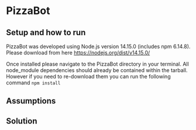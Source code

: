# PizzaBot

## Setup and how to run

PizzaBot was developed using Node.js version 14.15.0 (includes npm 6.14.8). Please download from here https://nodejs.org/dist/v14.15.0/

Once installed please navigate to the PizzaBot directory in your terminal. All node_module dependencies should already be contained within the tarball. However if you need to re-download them you can run the following command `npm install`

## Assumptions

## Solution
